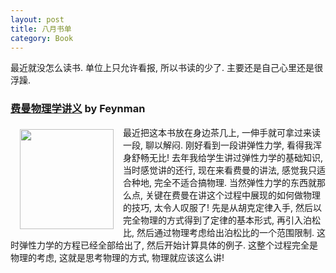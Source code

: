 ```yaml
---
layout: post
title: 八月书单
category: Book
---
```


最近就没怎么读书. 单位上只允许看报, 所以书读的少了. 主要还是自己心里还是很浮躁. 

### [费曼物理学讲义](http://book.douban.com/subject/3143632/) by Feynman

<img src="http://farm4.staticflickr.com/3828/9758462771_0a44d3bfba_o.jpg" width="150" height="160" hspace="15" vspace="5" align="left"/>

最近把这本书放在身边茶几上, 一伸手就可拿过来读一段, 聊以解闷. 刚好看到一段讲弹性力学, 看得我浑身舒畅无比! 去年我给学生讲过弹性力学的基础知识, 当时感觉讲的还行, 现在来看费曼的讲法, 感觉我只适合种地, 完全不适合搞物理. 当然弹性力学的东西就那么点, 关键在费曼在讲这个过程中展现的如何做物理的技巧, 太令人叹服了! 先是从胡克定律入手, 然后以完全物理的方式得到了定律的基本形式, 再引入泊松比, 然后通过物理考虑给出泊松比的一个范围限制. 这时弹性力学的方程已经全部给出了, 然后开始计算具体的例子. 这整个过程完全是物理的考虑, 这就是思考物理的方式, 物理就应该这么讲! 

